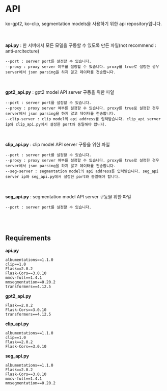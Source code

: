 # API
ko-gpt2, ko-clip, segmentation models을 사용하기 위한 api repository입니다.
<br>
<br>
<br>

__api.py__ : 한 서버에서 모든 모델을 구동할 수 있도록 만든 파일(not recommend : anti-arcitecture)
```
--port : server port를 설정할 수 있습니다.
--proxy : proxy server 여부를 설정할 수 있습니다. proxy를 true로 설정한 경우 server에서 json parsing을 하지 않고 데이터를 전송합니다.
```

<br>

__gpt2_api.py__ : gpt2 model API server 구동을 위한 파일
```
--port : server port를 설정할 수 있습니다.
--proxy : proxy server 여부를 설정할 수 있습니다. proxy를 true로 설정한 경우 server에서 json parsing을 하지 않고 데이터를 전송합니다.
--clip-server : clip model의 api address를 입력받습니다. clip_api server ip와 clip_api.py에서 설정한 port와 동일해야 합니다.
```

<br>

__clip_api.py__ : clip model API server 구동을 위한 파일
```
--port : server port를 설정할 수 있습니다.
--proxy : proxy server 여부를 설정할 수 있습니다. proxy를 true로 설정한 경우 server에서 json parsing을 하지 않고 데이터를 전송합니다.
--seg-server : segmentation model의 api address를 입력받습니다. seg_api server ip와 seg_api.py에서 설정한 port와 동일해야 합니다.
```

<br>

__seg_api.py__ : segmentation model API server 구동을 위한 파일
```
--port : server port를 설정할 수 있습니다.
```

<br>
<br>

## Requirements
__api.py__
```
albumentations==1.1.0
clip==1.0
Flask==2.0.2
Flask-Cors==3.0.10
mmcv-full==1.4.1
mmsegmentation==0.20.2
transformers==4.12.5
```

__gpt2_api.py__
```
Flask==2.0.2
Flask-Cors==3.0.10
transformers==4.12.5
```

__clip_api.py__
```
albumentations==1.1.0
clip==1.0
Flask==2.0.2
Flask-Cors==3.0.10
```

__seg_api.py__
```
albumentations==1.1.0
Flask==2.0.2
Flask-Cors==3.0.10
mmcv-full==1.4.1
mmsegmentation==0.20.2
```